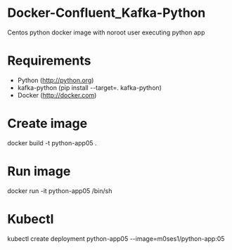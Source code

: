 # Docker-Confluent_Kafka-Python

Centos python docker image with noroot user executing python app



# Requirements

- Python (http://python.org)
- kafka-python (pip install --target=. kafka-python)
- Docker (http://docker.com)


# Create image
docker build -t python-app05 .

# Run image
docker run -it python-app05 /bin/sh

# Kubectl
kubectl create deployment python-app05 --image=m0ses1/python-app:05


